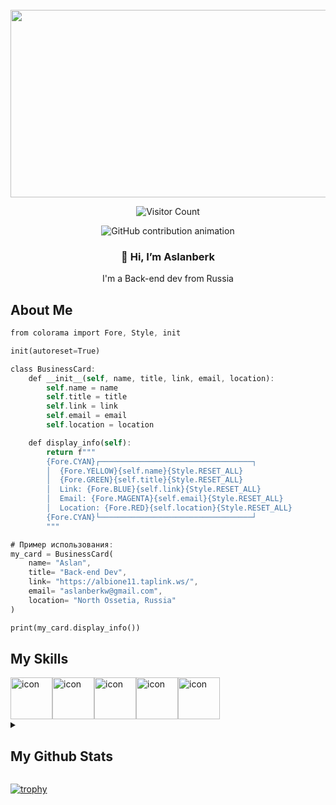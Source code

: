 <br clear="both">

<div align="center">
  <img height="300" width="600" src="https://user-images.githubusercontent.com/74038190/225813708-98b745f2-7d22-48cf-9150-083f1b00d6c9.gif"  />
</div>

<div align="center">

![Visitor Count](https://profile-counter.glitch.me/Aslanberk/count.svg)

</div>

<div align="center">

<picture>
  <source media="(prefers-color-scheme: dark)" srcset="https://Aslanberk.github.io/Aslanberk/grid-snake-dark.svg" />
  <source media="(prefers-color-scheme: light)" srcset="https://threeal.github.io/Aslanberk/grid-snake-light.svg" />
  <img alt="GitHub contribution animation" src="https://Aslanberk.github.io/Aslanberk/grid-snake.svg" />
</picture>

</div>

<h3 align="center">👋 Hi, I’m Aslanberk</h3>
<p align="center">I'm a Back-end dev from Russia</p>



## About Me

```rs
from colorama import Fore, Style, init

init(autoreset=True)

class BusinessCard:
    def __init__(self, name, title, link, email, location):
        self.name = name
        self.title = title
        self.link = link
        self.email = email
        self.location = location

    def display_info(self):
        return f"""
        {Fore.CYAN}┌──────────────────────────────────┐
        │  {Fore.YELLOW}{self.name}{Style.RESET_ALL}                     
        │  {Fore.GREEN}{self.title}{Style.RESET_ALL}                     
        │  Link: {Fore.BLUE}{self.link}{Style.RESET_ALL}            
        │  Email: {Fore.MAGENTA}{self.email}{Style.RESET_ALL}              
        │  Location: {Fore.RED}{self.location}{Style.RESET_ALL}        
        {Fore.CYAN}└──────────────────────────────────┘
        """

# Пример использования:
my_card = BusinessCard(
    name= "Aslan",
    title= "Back-end Dev",
    link= "https://albione11.taplink.ws/",
    email= "aslanberkw@gmail.com",
    location= "North Ossetia, Russia"
)

print(my_card.display_info())
```
## My Skills

<div style="display: flex; align-items: flex-start;"><img src="https://techstack-generator.vercel.app/python-icon.svg" alt="icon" width="67" height="67" /><img src="https://techstack-generator.vercel.app/js-icon.svg" alt="icon" width="67" height="67" /><img src="https://techstack-generator.vercel.app/csharp-icon.svg" alt="icon" width="67" height="67" /><img src="https://techstack-generator.vercel.app/cpp-icon.svg" alt="icon" width="67" height="67" /><img src="https://techstack-generator.vercel.app/java-icon.svg" alt="icon" width="67" height="67" /></div>


<details>
    <summary><h2>My Github Stats</h2></summary>
    <figure>

![](http://github-profile-summary-cards.vercel.app/api/cards/profile-details?username=Aslanberk&theme=2077)
![](http://github-profile-summary-cards.vercel.app/api/cards/repos-per-language?username=Aslanberk&theme=2077)
![](http://github-profile-summary-cards.vercel.app/api/cards/most-commit-language?username=Aslanberk&theme=2077)
![](http://github-profile-summary-cards.vercel.app/api/cards/stats?username=Aslanberk&theme=2077)
![](http://github-profile-summary-cards.vercel.app/api/cards/productive-time?username=Aslanberk&theme=2077&utcOffset=8)

---
</details>

[![trophy](https://github-profile-trophy.vercel.app/?username=aslanberk&theme=onedark)](https://github.com/aslanberk/github-profile-trophy)
